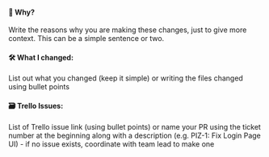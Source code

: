 #### 🤔 Why?

Write the reasons why you are making these changes, just to give more context. This can be a simple sentence or two.

#### 🛠 What I changed:

List out what you changed (keep it simple) or writing the files changed using bullet points


#### 🗃️ Trello Issues:

List of Trello issue link (using bullet points) or name your PR using the ticket number at the beginning along with a description (e.g. PIZ-1: Fix Login Page UI) - if no issue exists, coordinate with team lead to make one
